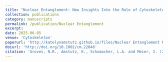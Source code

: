 ```yaml
---
title: "Nuclear Entanglement: New Insights Into the Role of Cytoskeleton and Nucleoskeleton in Plant Nuclear Function"
collection: publications
category: manuscripts
permalink: /publication/Nuclear Entanglement
excerpt: 
date: 2025-06-05
venue: 'Cytoskeleton'
paperurl: 'http://katelynamstutz.github.io/files/Nuclear Entanglement New Insights Into the Role of Cytoskeleton and Nucleoskeleton in Plant Nuclear Function.pdf'
doiurl: 'http://doi.org/10.1002/cm.22048'
citation: 'Groves, N.R., Amstutz, K., Schumacher, L.A. and Meier, I. (2025), Nuclear Entanglement: New Insights Into the Role of Cytoskeleton and Nucleoskeleton in Plant Nuclear Function. Cytoskeleton. https://doi-org.proxy.lib.ohio-state.edu/10.1002/cm.22048'
---
```

